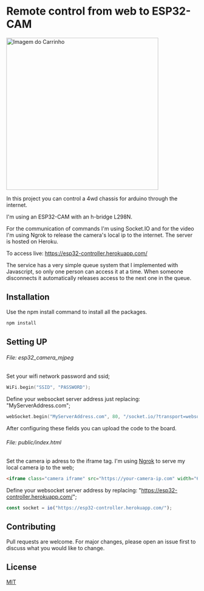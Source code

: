 # Remote control from web to ESP32-CAM

<img width='400px' src="https://preview.redd.it/9ixkm546sf891.jpg?width=960&format=pjpg&auto=webp&v=enabled&s=68979d57733d48eb1acea55c1ed9d09f55cba0b1" alt="Imagem do Carrinho"/>

In this project you can control a 4wd chassis for arduino through the internet.

I'm using an ESP32-CAM with an h-bridge L298N.

For the communication of commands I'm using Socket.IO and for the video I'm using Ngrok to release the camera's local ip to the internet. The server is hosted on Heroku.

To access live: https://esp32-controller.herokuapp.com/

The service has a very simple queue system that I implemented with Javascript, so only one person can access it at a time. When someone disconnects it automatically releases access to the next one in the queue.

## Installation

Use the npm install command to install all the packages.

```bash
npm install
```

## Setting UP

###### File: esp32_camera_mjpeg

Set your wifi network password and ssid;
```c++
WiFi.begin("SSID", "PASSWORD");

```
Define your websocket server address just replacing: "MyServerAddress.com";
```c++
webSocket.begin("MyServerAddress.com", 80, "/socket.io/?transport=websocket");

```
After configuring these fields you can upload the code to the board.

###### File: public/index.html

Set the camera ip adress to the iframe tag.
I'm using [Ngrok](https://ngrok.com/) to serve my local camera ip to the web;
```html
<iframe class="camera iframe" src="https://your-camera-ip.com" width="640px" height="480px"></iframe>

```
Define your websocket server address by replacing: "https://esp32-controller.herokuapp.com/";
```javascript
const socket = io("https://esp32-controller.herokuapp.com/");

```

## Contributing
Pull requests are welcome. For major changes, please open an issue first to discuss what you would like to change.

## License
[MIT](https://choosealicense.com/licenses/mit/)
